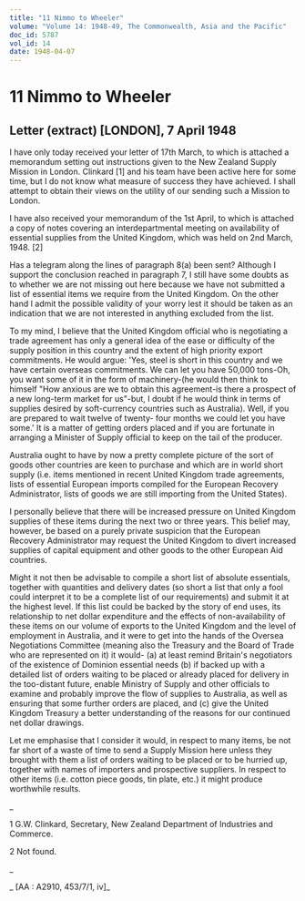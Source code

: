 ```yaml
---
title: "11 Nimmo to Wheeler"
volume: "Volume 14: 1948-49, The Commonwealth, Asia and the Pacific"
doc_id: 5787
vol_id: 14
date: 1948-04-07
---
```


# 11 Nimmo to Wheeler

## Letter (extract) [LONDON], 7 April 1948

I have only today received your letter of 17th March, to which is attached a memorandum setting out instructions given to the New Zealand Supply Mission in London. Clinkard [1] and his team have been active here for some time, but I do not know what measure of success they have achieved. I shall attempt to obtain their views on the utility of our sending such a Mission to London.

I have also received your memorandum of the 1st April, to which is attached a copy of notes covering an interdepartmental meeting on availability of essential supplies from the United Kingdom, which was held on 2nd March, 1948. [2]

Has a telegram along the lines of paragraph 8(a) been sent? Although I support the conclusion reached in paragraph 7, I still have some doubts as to whether we are not missing out here because we have not submitted a list of essential items we require from the United Kingdom. On the other hand I admit the possible validity of your worry lest it should be taken as an indication that we are not interested in anything excluded from the list.

To my mind, I believe that the United Kingdom official who is negotiating a trade agreement has only a general idea of the ease or difficulty of the supply position in this country and the extent of high priority export commitments. He would argue: 'Yes, steel is short in this country and we have certain overseas commitments. We can let you have 50,000 tons-Oh, you want some of it in the form of machinery-(he would then think to himself "How anxious are we to obtain this agreement-is there a prospect of a new long-term market for us"-but, I doubt if he would think in terms of supplies desired by soft-currency countries such as Australia). Well, if you are prepared to wait twelve of twenty- four months we could let you have some.' It is a matter of getting orders placed and if you are fortunate in arranging a Minister of Supply official to keep on the tail of the producer.

Australia ought to have by now a pretty complete picture of the sort of goods other countries are keen to purchase and which are in world short supply (i.e. items mentioned in recent United Kingdom trade agreements, lists of essential European imports compiled for the European Recovery Administrator, lists of goods we are still importing from the United States).

I personally believe that there will be increased pressure on United Kingdom supplies of these items during the next two or three years. This belief may, however, be based on a purely private suspicion that the European Recovery Administrator may request the United Kingdom to divert increased supplies of capital equipment and other goods to the other European Aid countries.

Might it not then be advisable to compile a short list of absolute essentials, together with quantities and delivery dates (so short a list that only a fool could interpret it to be a complete list of our requirements) and submit it at the highest level. If this list could be backed by the story of end uses, its relationship to net dollar expenditure and the effects of non-availability of these items on our volume of exports to the United Kingdom and the level of employment in Australia, and it were to get into the hands of the Oversea Negotiations Committee (meaning also the Treasury and the Board of Trade who are represented on it) it would- (a) at least remind Britain's negotiators of the existence of Dominion essential needs (b) if backed up with a detailed list of orders waiting to be placed or already placed for delivery in the too-distant future, enable Ministry of Supply and other officials to examine and probably improve the flow of supplies to Australia, as well as ensuring that some further orders are placed, and (c) give the United Kingdom Treasury a better understanding of the reasons for our continued net dollar drawings.

Let me emphasise that I consider it would, in respect to many items, be not far short of a waste of time to send a Supply Mission here unless they brought with them a list of orders waiting to be placed or to be hurried up, together with names of importers and prospective suppliers. In respect to other items (i.e. cotton piece goods, tin plate, etc.) it might produce worthwhile results.

_

1 G.W. Clinkard, Secretary, New Zealand Department of Industries and Commerce.

2 Not found.

_

_ [AA : A2910, 453/7/1, iv]_
